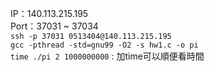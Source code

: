 IP：140.113.215.195  
Port：37031 ~ 37034  
`ssh -p 37031 0513404@140.113.215.195`  
`gcc -pthread -std=gnu99 -O2 -s hw1.c -o pi`  
`time ./pi 2 1000000000` : 加time可以順便看時間  
